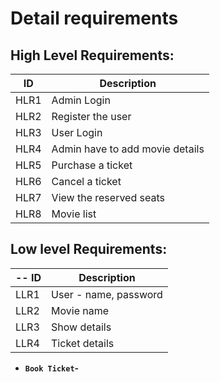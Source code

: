 # Detail requirements
## High Level Requirements:
 ID | Description | 
----- | ------------|
HLR1| Admin Login| 
HLR2| Register the user | 
HLR3| User Login| 
HLR4| Admin have to add movie details|
HLR5|Purchase a ticket|
HLR6|  Cancel a ticket|
HLR7|  View the reserved seats|
HLR8|  Movie list|

##  Low level Requirements:
-- ID | Description |  
----- | ------------|
LLR1| User - name, password   | 
LLR2| Movie name  | 
LLR3| Show details|
LLR4| Ticket details|

* **`Book Ticket`-**
